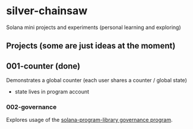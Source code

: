 # silver-chainsaw

Solana mini projects and experiments (personal learning and exploring)

## Projects (some are just ideas at the moment)
## 001-counter (done)

Demonstrates a global counter (each user shares a counter / global state)
- state lives in program account

### 002-governance

Explores usage of the [solana-program-library governance program](https://github.com/solana-labs/solana-program-library/tree/master/governance).

<!-- 
### 002-splits (wip)

The basic idea is it routes funds continuously to an unlimited number of
addresses, according to a set of percentage allocations.

The winning bids from these three auctions will be split amongst
the musicians, visual artists, project operatives, and Songcamp’s
treasury. We are using Mirror’s Splits tool in order to
instantaneously and trustlessly split all auction proceeds to their
rightful recipient. To see this breakdown in action, scroll down to
the Split blocks below. " how do the winning bids work exactly? Is it
something like top 10 bids get a share of the upside?

### 003-proposals (todo)

~ Demonstrates a proposals program.

The ambitious version does stuff like this:

- Propose something to vote on
- Control when voting begins
- Control when voting closes
- Vote on open proposals
- Votes are Yes, No, Abstain
- Proposals lock-up funds
- Lock-up is returned if > 33% of token holders vote
  - Not sure if this query exists? ie: How many ppl hold this token??
  - Might have to approximate it by having token holders "register" to vote
- You have to hold a certain token to vote (program checks caller has balance > ??)

...but I might pare it back, because this is just a toy for learning.

Good advice from the Solana Discord:

You might want to checkout the governance program at https://github.com/solana-labs/solana-program-library/tree/master/governance for ideas.
There's also the feature proposal program that is a little lighter-weight but similar: https://spl.solana.com/feature-proposal

## Project Ideas

Stuff I'm not planning to build, but found interesting to think about.

https://discord.com/channels/428295358100013066/517163444747894795/874877235524407358

Useful contract idea: splits.

So for example me and a friend instantiate a 50 / 50 split contract. When money is sent to the contract, half is sent to my friend and half is sent to me.

Bounty only the owner can claim?
https://twitter.com/bryce/status/1425673906501738497?s=20

-->